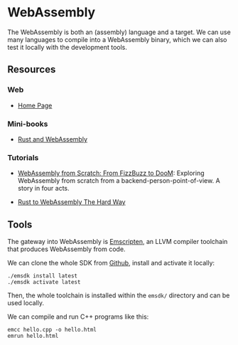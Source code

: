 WebAssembly
===========

The WebAssembly is both an (assembly) language and a target.
We can use many languages to compile into a WebAssembly binary,
which we can also test it locally with the development tools.


Resources
---------

### Web ###

- [Home Page](http://webassembly.org/)


### Mini-books ###

 - [Rust and WebAssembly](https://rustwasm.github.io/docs/book/)


### Tutorials ###

 - [WebAssembly from Scratch: From FizzBuzz to DooM](https://github.com/diekmann/wasm-fizzbuzz):
   Exploring WebAssembly from scratch from a backend-person-point-of-view.
   A story in four acts.

 - [Rust to WebAssembly The Hard Way](https://surma.dev/things/rust-to-webassembly/)


Tools
-----

The gateway into WebAssembly is [Emscripten], an LLVM compiler toolchain that
produces WebAssembly from code.

We can clone the whole SDK from [Github](https://github.com/emscripten-core/emsdk.git),
install and activate it locally:

    ./emsdk install latest
    ./emsdk activate latest

Then, the whole toolchain is installed within the `emsdk/` directory and can be
used locally.

We can compile and run C++ programs like this:

    emcc hello.cpp -o hello.html
    emrun hello.html


[Emscripten]:	https://emscripten.org/
